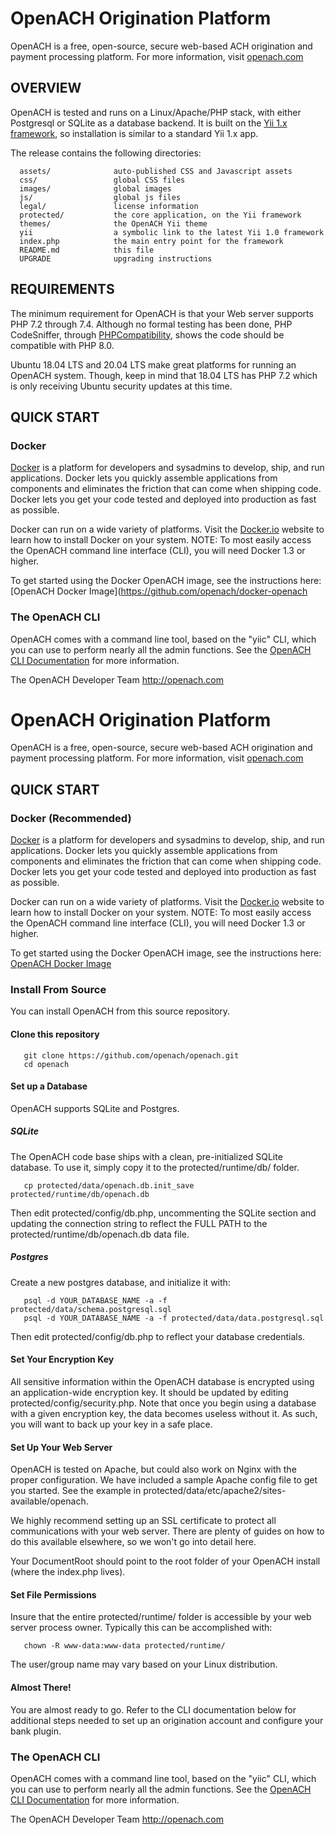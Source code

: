 # OpenACH Origination Platform

OpenACH is a free, open-source, secure web-based ACH origination and 
payment processing platform.  For more information, visit 
[openach.com](http://openach.com/)


## OVERVIEW

OpenACH is tested and runs on a Linux/Apache/PHP stack, with either 
Postgresql or SQLite as a database backend.  It is built on the [Yii
1.x framework](https://github.com/yiisoft/yii), so installation is
similar to a standard Yii 1.x app.

The release contains the following directories:

      assets/              auto-published CSS and Javascript assets
      css/                 global CSS files
      images/              global images
      js/                  global js files
      legal/               license information
      protected/           the core application, on the Yii framework
      themes/              the OpenACH Yii theme
      yii                  a symbolic link to the latest Yii 1.0 framework
      index.php            the main entry point for the framework
      README.md            this file
      UPGRADE              upgrading instructions


## REQUIREMENTS

The minimum requirement for OpenACH is that your Web server supports
PHP 7.2 through 7.4. Although no formal testing has been done, PHP
CodeSniffer, through [PHPCompatibility](https://github.com/PHPCompatibility/PHPCompatibility),
shows the code should be compatible with PHP 8.0.

Ubuntu 18.04 LTS and 20.04 LTS make great platforms for running an OpenACH
system. Though, keep in mind that 18.04 LTS has PHP 7.2 which is only receiving
Ubuntu security updates at this time.

## QUICK START

### Docker
[Docker](http://docker.io) is a platform for developers and sysadmins 
to develop, ship, and run applications. Docker lets you quickly 
assemble applications from components and eliminates the friction that 
can come when shipping code. Docker lets you get your code tested and 
deployed into production as fast as possible.

Docker can run on a wide variety of platforms. Visit the 
[Docker.io](http://docker.io) website to learn how to install Docker 
on your system. NOTE: To most easily access the OpenACH command line 
interface (CLI), you will need Docker 1.3 or higher.

To get started using the Docker OpenACH image, see the instructions 
here: [OpenACH Docker Image](https://github.com/openach/docker-openach

### The OpenACH CLI
OpenACH comes with a command line tool, based on the "yiic" CLI, which
you can use to perform nearly all the admin functions.  See the 
[OpenACH CLI Documentation](http://openach.com/books/openach-cli-documentation/openach-cli-documentation) 
for more information.


The OpenACH Developer Team
http://openach.com
# OpenACH Origination Platform

OpenACH is a free, open-source, secure web-based ACH origination and 
payment processing platform.  For more information, visit 
[openach.com](http://openach.com/)

## QUICK START

### Docker (Recommended)
[Docker](http://docker.io) is a platform for developers and sysadmins 
to develop, ship, and run applications. Docker lets you quickly 
assemble applications from components and eliminates the friction that 
can come when shipping code. Docker lets you get your code tested and 
deployed into production as fast as possible.

Docker can run on a wide variety of platforms. Visit the 
[Docker.io](http://docker.io) website to learn how to install Docker 
on your system. NOTE: To most easily access the OpenACH command line 
interface (CLI), you will need Docker 1.3 or higher.

To get started using the Docker OpenACH image, see the instructions 
here: [OpenACH Docker Image](https://github.com/openach/docker-openach)

### Install From Source
You can install OpenACH from this source repository.

#### Clone this repository
```
   git clone https://github.com/openach/openach.git
   cd openach
```

#### Set up a Database
OpenACH supports SQLite and Postgres.

##### SQLite
The OpenACH code base ships with a clean, pre-initialized SQLite database.  To use it, simply copy it to the protected/runtime/db/ folder.
```
   cp protected/data/openach.db.init_save protected/runtime/db/openach.db
```
Then edit protected/config/db.php, uncommenting the SQLite section and updating the connection string to reflect the FULL PATH to the protected/runtime/db/openach.db data file.

##### Postgres
Create a new postgres database, and initialize it with:
```
   psql -d YOUR_DATABASE_NAME -a -f protected/data/schema.postgresql.sql
   psql -d YOUR_DATABASE_NAME -a -f protected/data/data.postgresql.sql
```
Then edit protected/config/db.php to reflect your database credentials.

#### Set Your Encryption Key
All sensitive information within the OpenACH database is encrypted using an application-wide encryption key.  It should be updated by editing protected/config/security.php.  Note that once you begin using a database with a given encryption key, the data becomes useless without it.  As such, you will want to back up your key in a safe place.

#### Set Up Your Web Server
OpenACH is tested on Apache, but could also work on Nginx with the proper configuration.  We have included a sample Apache config file to get you started.  See the example in protected/data/etc/apache2/sites-available/openach.

We highly recommend setting up an SSL certificate to protect all communications with your web server.  There are plenty of guides on how to do this available elsewhere, so we won't go into detail here.

Your DocumentRoot should point to the root folder of your OpenACH install (where the index.php lives).

#### Set File Permissions
Insure that the entire protected/runtime/ folder is accessible by your web server process owner.  Typically this can be accomplished with:

```
   chown -R www-data:www-data protected/runtime/
```
The user/group name may vary based on your Linux distribution.

#### Almost There!
You are almost ready to go.  Refer to the CLI documentation below for additional steps needed to set up an origination account and configure your bank plugin.

### The OpenACH CLI
OpenACH comes with a command line tool, based on the "yiic" CLI, which
you can use to perform nearly all the admin functions.  See the 
[OpenACH CLI Documentation](http://openach.com/books/openach-cli-documentation/openach-cli-documentation) 
for more information.


The OpenACH Developer Team
http://openach.com
